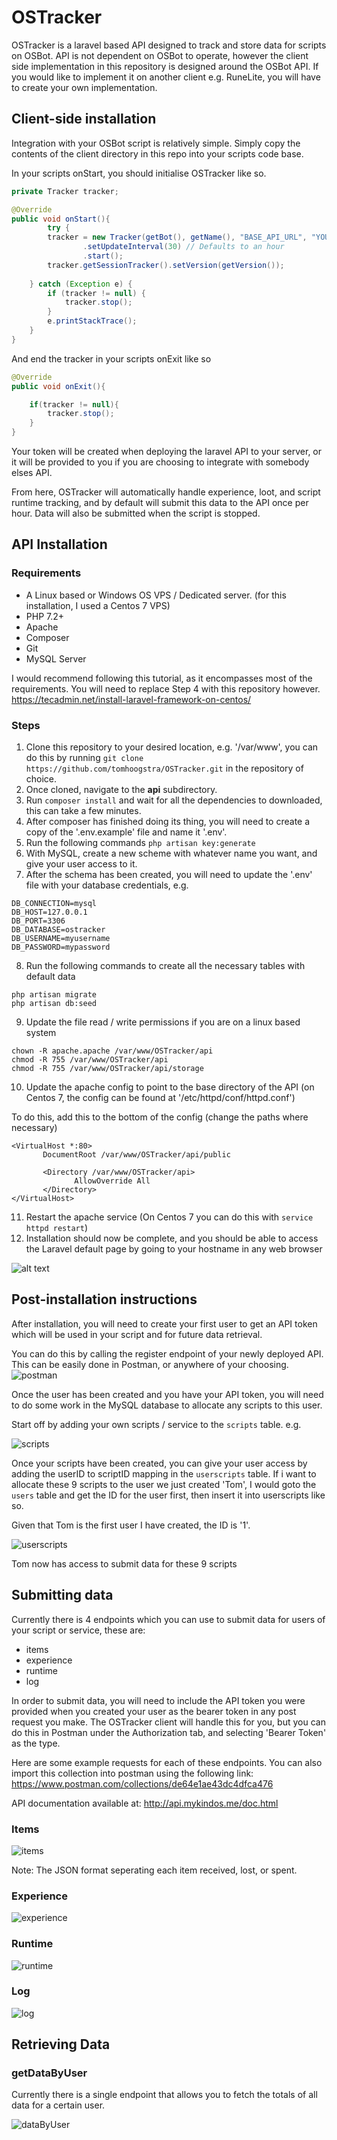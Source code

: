 # OSTracker

OSTracker is a laravel based API designed to track and store data for scripts on OSBot. API is not dependent on OSBot to operate, however the client side implementation in this repository is designed around the OSBot API. If you would like to implement it on another client e.g. RuneLite, you will have to create your own implementation.

## Client-side installation
Integration with your OSBot script is relatively simple. Simply copy the contents of the client directory in this repo into your scripts code base.

In your scripts onStart, you should initialise OSTracker like so.

```java
private Tracker tracker;

@Override
public void onStart(){
        try {
		tracker = new Tracker(getBot(), getName(), "BASE_API_URL", "YOUR_TOKEN")
				.setUpdateInterval(30) // Defaults to an hour
				.start();
		tracker.getSessionTracker().setVersion(getVersion());
		
	} catch (Exception e) {
		if (tracker != null) {
			tracker.stop();
		}
		e.printStackTrace();
	}
}
```

And end the tracker in your scripts onExit like so
```java
@Override
public void onExit(){

	if(tracker != null){
		tracker.stop();
	}
}
```

Your token will be created when deploying the laravel API to your server, or it will be provided to you if you are choosing to integrate with somebody elses API.

From here, OSTracker will automatically handle experience, loot, and script runtime tracking, and by default will submit this data to the API once per hour. Data will also be submitted when the script is stopped.

## API Installation
### Requirements
* A Linux based or Windows OS VPS / Dedicated server. (for this installation, I used a Centos 7 VPS)
* PHP 7.2+
* Apache
* Composer
* Git
* MySQL Server

I would recommend following this tutorial, as it encompasses most of the requirements. You will need to replace Step 4 with this repository however.
https://tecadmin.net/install-laravel-framework-on-centos/

### Steps
1. Clone this repository to your desired location, e.g. '/var/www', you can do this by running ```git clone https://github.com/tomhoogstra/OSTracker.git``` in the repository of choice.
2. Once cloned, navigate to the <b>api</b> subdirectory.
3. Run ```composer install``` and wait for all the dependencies to downloaded, this can take a few minutes.
4. After composer has finished doing its thing, you will need to create a copy of the '.env.example' file and name it '.env'.
5. Run the following commands ```php artisan key:generate```
6. With MySQL, create a new scheme with whatever name you want, and give your user access to it.
7. After the schema has been created, you will need to update the '.env' file with your database credentials, e.g.
```
DB_CONNECTION=mysql
DB_HOST=127.0.0.1
DB_PORT=3306
DB_DATABASE=ostracker
DB_USERNAME=myusername
DB_PASSWORD=mypassword
```
8. Run the following commands to create all the necessary tables with default data
```
php artisan migrate
php artisan db:seed
```
9. Update the file read / write permissions if you are on a linux based system
```
chown -R apache.apache /var/www/OSTracker/api
chmod -R 755 /var/www/OSTracker/api
chmod -R 755 /var/www/OSTracker/api/storage
```
10. Update the apache config to point to the base directory of the API (on Centos 7, the config can be found at '/etc/httpd/conf/httpd.conf')

To do this, add this to the bottom of the config (change the paths where necessary)
```
<VirtualHost *:80>
       DocumentRoot /var/www/OSTracker/api/public

       <Directory /var/www/OSTracker/api>
              AllowOverride All
       </Directory>
</VirtualHost>
```

11. Restart the apache service (On Centos 7 you can do this with ```service httpd restart```)
12. Installation should now be complete, and you should be able to access the Laravel default page by going to your hostname in any web browser

![alt text](https://i.imgur.com/Xp4fZu1.png "Example page")

## Post-installation instructions
After installation, you will need to create your first user to get an API token which will be used in your script and for future data retrieval.

You can do this by calling the register endpoint of your newly deployed API. This can be easily done in Postman, or anywhere of your choosing.
![postman](https://i.imgur.com/qH4m1vJ.png)

Once the user has been created and you have your API token, you will need to do some work in the MySQL database to allocate any scripts to this user. 

Start off by adding your own scripts / service to the ```scripts``` table. e.g.

![scripts](https://i.imgur.com/MufD3Qd.png)

Once your scripts have been created, you can give your user access by adding the userID to scriptID mapping in the ```userscripts``` table.
If i want to allocate these 9 scripts to the user we just created 'Tom', I would goto the ```users``` table and get the ID for the user first, then insert it into userscripts like so.

Given that Tom is the first user I have created, the ID is '1'.

![userscripts](https://i.imgur.com/HpMku3F.png)

Tom now has access to submit data for these 9 scripts

## Submitting data
Currently there is 4 endpoints which you can use to submit data for users of your script or service, these are:
* items
* experience
* runtime
* log

In order to submit data, you will need to include the API token you were provided when you created your user as the bearer token in any post request you make.
The OSTracker client will handle this for you, but you can do this in Postman under the Authorization tab, and selecting 'Bearer Token' as the type.

Here are some example requests for each of these endpoints. You can also import this collection into postman using the following link: https://www.postman.com/collections/de64e1ae43dc4dfca476

API documentation available at: http://api.mykindos.me/doc.html


### Items
![items](https://i.imgur.com/BJrbTMt.png)

Note: The JSON format seperating each item received, lost, or spent.

### Experience
![experience](https://i.imgur.com/eKaJBxQ.png)

### Runtime
![runtime](https://i.imgur.com/sqp9Gyl.png)

### Log
![log](https://i.imgur.com/6yjn1uD.png)

## Retrieving Data

### getDataByUser

Currently there is a single endpoint that allows you to fetch the totals of all data for a certain user.

![dataByUser](https://i.imgur.com/1zv0dQe.png)


